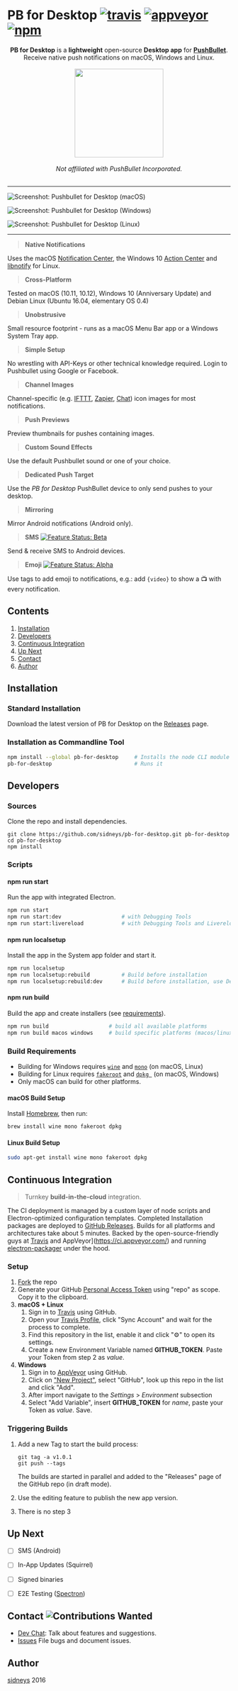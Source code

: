 # PB for Desktop [![travis](http://img.shields.io/travis/sidneys/pb-for-desktop.svg?style=flat-square)](http://travis-ci.org/sidneys/pb-for-desktop) [![appveyor](https://ci.appveyor.com/api/projects/status/g89n15qx2a88npgb?svg=true)](https://ci.appveyor.com/project/sidneys/pb-for-desktop) [![npm](https://img.shields.io/npm/v/pb-for-desktop.svg?style=flat-square)](https://npmjs.com/package/pb-for-desktop)

<p align="center">
  <b>PB for Desktop</b> is a <b>lightweight</b> open-source <b>Desktop app</b> for <b><a href="https://pushbullet.com/">PushBullet</a></b>.<br>
  Receive native push notifications on macOS, Windows and Linux.</b><br><br>
  <img height="200px" src="https://raw.githubusercontent.com/sidneys/pb-for-desktop/release/resources/graphics/icon.png"/><br><br>
  <i>Not affiliated with PushBullet Incorporated.</i><br><br>
</p>


------

![Screenshot: Pushbullet for Desktop (macOS)](https://raw.githubusercontent.com/sidneys/pb-for-desktop/release/resources/screenshots/screenshot-macos.png)

![Screenshot: Pushbullet for Desktop (Windows)](https://raw.githubusercontent.com/sidneys/pb-for-desktop/release/resources/screenshots/screenshot-win32.png)

![Screenshot: Pushbullet for Desktop (Linux)](https://raw.githubusercontent.com/sidneys/pb-for-desktop/release/resources/screenshots/screenshot-linux.png)

------

> **Native Notifications**

Uses the macOS [Notification Center](https://en.wikipedia.org/wiki/Notification_Center), the Windows 10 [Action Center](https://en.wikipedia.org/wiki/Action_Center) and [libnotify](https://launchpad.net/ubuntu/+source/libnotify) for Linux.

> **Cross-Platform**

Tested on macOS (10.11, 10.12), Windows 10 (Anniversary Update) and Debian Linux (Ubuntu 16.04, elementary OS 0.4)

> **Unobstrusive**

Small resource footprint - runs as a macOS Menu Bar app or a Windows System Tray app.

> **Simple Setup**

No wrestling with API-Keys or other technical knowledge required.
Login to Pushbullet using Google or Facebook.

> **Channel Images**

Channel-specific  (e.g. [IFTTT](https://ifttt.com/), [Zapier](https://zapier.com/), [Chat](http://lifehacker.com/huge-pushbullet-update-adds-instant-messaging-chat-hea-1714870644)) icon images for most notifications.

> **Push Previews**

Preview thumbnails for pushes containing images.

> **Custom Sound Effects**

Use the default Pushbullet sound or one of your choice.

> **Dedicated Push Target**

Use the *PB for Desktop* PushBullet device to only send pushes to your desktop.

> **Mirroring**

Mirror Android notifications (Android only).

> **SMS** [![Feature Status: Beta](https://img.shields.io/badge/feature-alpha-blue.svg?style=flat-square)]()

Send & receive SMS to Android devices.

> **Emoji** [![Feature Status: Alpha](https://img.shields.io/badge/feature-beta-red.svg?style=flat-square)]()

Use tags to add emoji to notifications, e.g.: add  `{video}` to show a 📺 with every notification.


## Contents

1. [Installation](#installation)
2. [Developers](#development)
3. [Continuous Integration](#continuous-integration)
4. [Up Next](#up-next)
5. [Contact](#contact)
6. [Author](#author)


## <a name="installation"/></a> Installation

### Standard Installation

Download the latest version of PB for Desktop on the [Releases](https://github.com/sidneys/pb-for-desktop/releases) page.

### Installation as Commandline Tool

```bash
npm install --global pb-for-desktop		# Installs the node CLI module
pb-for-desktop							# Runs it
```


## <a name="developers"/></a> Developers

### Sources

Clone the repo and install dependencies.

```shell
git clone https://github.com/sidneys/pb-for-desktop.git pb-for-desktop
cd pb-for-desktop
npm install
```

### Scripts

#### npm run **start**

Run the app with integrated Electron.

```bash
npm run start
npm run start:dev 					# with Debugging Tools
npm run start:livereload 			# with Debugging Tools and Livereload
```

#### npm run **localsetup**

Install the app in the System app folder and start it.

```bash
npm run localsetup
npm run localsetup:rebuild			# Build before installation
npm run localsetup:rebuild:dev 		# Build before installation, use Developer Tools
```

#### npm run **build**

Build the app and create installers (see [requirements](#build-requirements)).

```bash
npm run build					# build all available platforms
npm run build macos windows		# build specific platforms (macos/linux/windows)
```

### Build Requirements

* Building for Windows requires [`wine`](https://winehq.org) and [`mono`](https://nsis.sourceforge.net/Docs/Chapter3.htm) (on macOS, Linux)
* Building for Linux requires  [`fakeroot`](https://wiki.debian.org/FakeRoot) and [`dpkg `](https://wiki.ubuntuusers.de/dpkg/) (on macOS, Windows)
* Only macOS can build for other platforms.

#### macOS Build Setup

Install [Homebrew](https://brew.sh), then run:

```bash
brew install wine mono fakeroot dpkg
```

#### Linux  Build Setup

```bash
sudo apt-get install wine mono fakeroot dpkg
```


## <a name="continuous-integration"/></a> Continuous Integration

> Turnkey **build-in-the-cloud** integration.

The CI deployment is managed by a custom layer of node scripts and Electron-optimized configuration templates.
Completed Installation packages are deployed to [GitHub Releases](https://github.com/sidneys/pb-for-desktop/releases). Builds for all platforms and architectures take about 5 minutes.
Backed by the open-source-friendly guys at [Travis](http://travis-ci.org/) and AppVeyor](https://ci.appveyor.com/) and running [electron-packager](https://github.com/electron-userland/electron-packager) under the hood.

### Setup

1.  [Fork](https://github.com/sidneys/pb-for-desktop/fork) the repo
2.  Generate your GitHub [Personal Access Token](https://github.com/settings/tokens) using "repo" as scope. Copy it to the clipboard.
3.  **macOS + Linux**
     1. Sign in to [Travis](http://travis-ci.org/) using GitHub.
     2. Open your [Travis Profile](https://travis-ci.org/profile), click "Sync Account" and wait for the process to complete.
     3. Find this repository in the list, enable it and click "⚙" to open its settings.
     4. Create a new Environment Variable named **GITHUB_TOKEN**. Paste your Token from step 2 as *value*. 
4.  **Windows**
     1. Sign in to [AppVeyor](https://ci.appveyor.com/) using GitHub.
     2. Click on ["New Project"](https://ci.appveyor.com/projects/new), select "GitHub", look up this repo in the list and click "Add".
     3. After import navigate to the *Settings* > *Environment* subsection
     4. Select "Add Variable", insert **GITHUB_TOKEN** for *name*, paste your Token as *value*. Save.

### Triggering Builds

1. Add a new Tag to start the build process:

   ```shell
   git tag -a v1.0.1
   git push --tags
   ```
   The builds are started in parallel and added to the "Releases" page of the GitHub repo (in draft mode).

2. Use the editing feature to publish the new app version.

3. There is no step 3


## <a name="up-next"/></a> Up Next

- [ ] SMS (Android)
- [ ] In-App Updates (Squirrel)
- [ ] Signed binaries
- [ ] E2E Testing ([Spectron](https://github.com/electron/spectron))


## <a name="contribute"/></a> Contact ![Contributions Wanted](https://img.shields.io/badge/contributions-wanted-red.svg?style=flat-square)

* [Dev Chat](http://gitter.im/sidneys/pb-for-desktop): Talk about features and suggestions.
* [Issues](http;//github.com/sidneys/pb-for-desktop/issues) File bugs and document issues.


## <a name="author"/></a> Author

[sidneys](http://sidneys.github.io) 2016